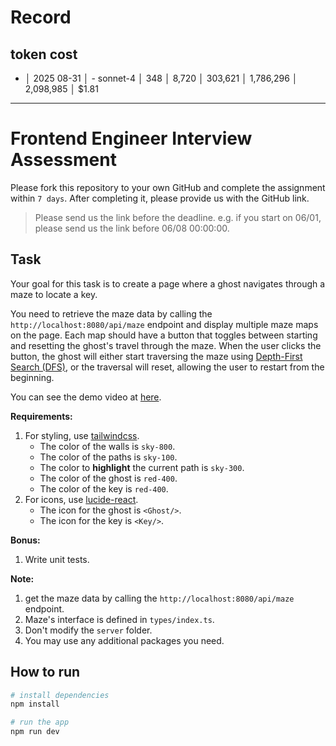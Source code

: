 
# Record

## token cost
- │ 2025 08-31 │ - sonnet-4 │      348 │    8,720 │   303,621 │ 1,786,296 │ 2,098,985 │    $1.81


---

# Frontend Engineer Interview Assessment

Please fork this repository to your own GitHub and complete the assignment within `7 days`. After completing it, please provide us with the GitHub link.

> Please send us the link before the deadline.
> e.g. if you start on 06/01, please send us the link before 06/08 00:00:00.



## Task

Your goal for this task is to create a page where a ghost navigates through a maze to locate a key.

You need to retrieve the maze data by calling the `http://localhost:8080/api/maze` endpoint and display multiple maze maps on the page. Each map should have a button that toggles between starting and resetting the ghost's travel through the maze. When the user clicks the button, the ghost will either start traversing the maze using [Depth-First Search (DFS)](https://zh.wikipedia.org/zh-tw/%E6%B7%B1%E5%BA%A6%E4%BC%98%E5%85%88%E6%90%9C%E7%B4%A2), or the traversal will reset, allowing the user to restart from the beginning.

You can see the demo video at [here](https://drive.google.com/file/d/1DbIrPrw3dqPeQRbtQ5cDeziuAal4sMwJ/view?usp=sharing).

**Requirements:**
1. For styling, use [tailwindcss](https://tailwindcss.com/).
   - The color of the walls is `sky-800`.
   - The color of the paths is `sky-100`.
   - The color to **highlight** the current path is `sky-300`.
   - The color of the ghost is `red-400`.
   - The color of the key is `red-400`.
2. For icons, use [lucide-react](https://lucide.dev/).
   - The icon for the ghost is `<Ghost/>`.
   - The icon for the key is `<Key/>`.

**Bonus:**
1. Write unit tests.

**Note:**
1. get the maze data by calling the `http://localhost:8080/api/maze` endpoint.
2. Maze's interface is defined in `types/index.ts`.
3. Don't modify the `server` folder.
4. You may use any additional packages you need.

## How to run
```bash
# install dependencies
npm install

# run the app
npm run dev
```
